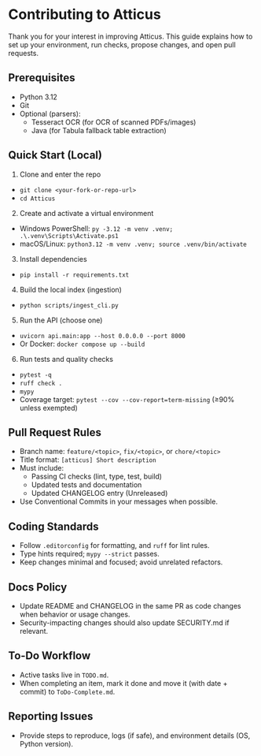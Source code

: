# Contributing to Atticus

Thank you for your interest in improving Atticus. This guide explains how to
set up your environment, run checks, propose changes, and open pull requests.

## Prerequisites

- Python 3.12
- Git
- Optional (parsers):
  - Tesseract OCR (for OCR of scanned PDFs/images)
  - Java (for Tabula fallback table extraction)

## Quick Start (Local)

1. Clone and enter the repo

- `git clone <your-fork-or-repo-url>`
- `cd Atticus`

2. Create and activate a virtual environment

- Windows PowerShell: `py -3.12 -m venv .venv; .\.venv\Scripts\Activate.ps1`
- macOS/Linux: `python3.12 -m venv .venv; source .venv/bin/activate`

3. Install dependencies

- `pip install -r requirements.txt`

4. Build the local index (ingestion)

- `python scripts/ingest_cli.py`

5. Run the API (choose one)

- `uvicorn api.main:app --host 0.0.0.0 --port 8000`
- Or Docker: `docker compose up --build`

6. Run tests and quality checks

- `pytest -q`
- `ruff check .`
- `mypy`
- Coverage target: `pytest --cov --cov-report=term-missing` (≥90% unless exempted)

## Pull Request Rules

- Branch name: `feature/<topic>`, `fix/<topic>`, or `chore/<topic>`
- Title format: `[atticus] Short description`
- Must include:
  - Passing CI checks (lint, type, test, build)
  - Updated tests and documentation
  - Updated CHANGELOG entry (Unreleased)
- Use Conventional Commits in your messages when possible.

## Coding Standards

- Follow `.editorconfig` for formatting, and `ruff` for lint rules.
- Type hints required; `mypy --strict` passes.
- Keep changes minimal and focused; avoid unrelated refactors.

## Docs Policy

- Update README and CHANGELOG in the same PR as code changes when behavior or usage changes.
- Security-impacting changes should also update SECURITY.md if relevant.

## To-Do Workflow

- Active tasks live in `TODO.md`.
- When completing an item, mark it done and move it (with date + commit) to `ToDo-Complete.md`.

## Reporting Issues

- Provide steps to reproduce, logs (if safe), and environment details (OS, Python version).
